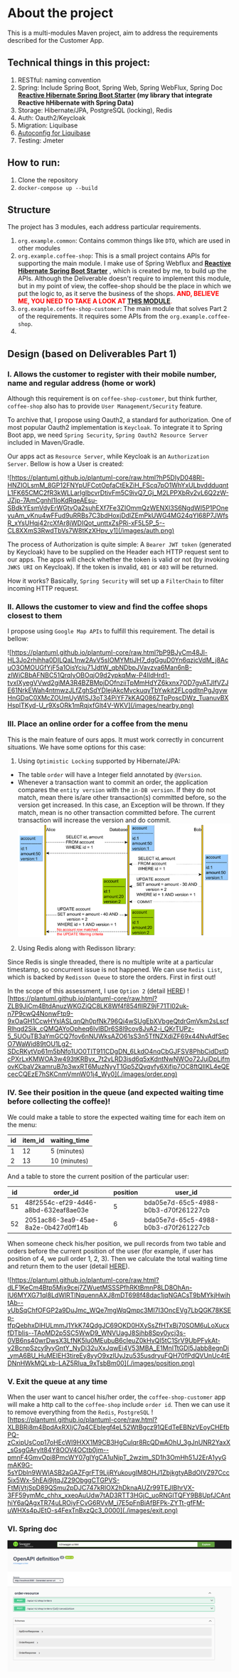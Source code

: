 # About the project
This is a multi-modules Maven project, aim to address the requirements described for the Customer App.

## Technical things in this project:
1. RESTful: naming convention
2. Spring: Include Spring Boot, Spring Web, Spring WebFlux, Spring Doc **[Reactive Hibernate Spring Boot Starter](https://github.com/anaconda875/reactive-hibernate-spring-boot-starter) (my library that integrate Reactive hHibernate with Spring Data)**
3. Storage: Hibernate/JPA, PostgreSQL (locking), Redis
4. Auth: Oauth2/Keycloak
5. Migration: Liquibase
6. [Autoconfig for Liquibase](coffee-shop/src/main/java/org/example/coffeeshop/liquibase/LiquibaseAutoConfiguration.java)
7. Testing: Jmeter

## How to run:
1. Clone the repository
2. `docker-compose up --build`

## Structure
The project has 3 modules, each address particular requirements.
1. `org.example.common`: Contains common things like `DTO`, which are used in other modules
2. `org.example.coffee-shop`: This is a small project contains APIs for supporting the main module.
I make use of Spring Webflux and **[Reactive Hibernate Spring Boot Starter](https://github.com/anaconda875/reactive-hibernate-spring-boot-starter)**
, which is created by me, to build up the APIs.
Although the Deliverable doesn't require to implement this module, but in my point of view,
the coffee-shop should be the place in which we put the logic to, as it serve the business of the shops.
<span style="color:red">**AND, BELIEVE ME, YOU NEED TO TAKE A LOOK AT [THIS MODULE](./coffee-shop)**.</span>
3. `org.example.coffee-shop-customer`: The main module that solves Part 2 of the requirements.
It requires some APIs from the `org.example.coffee-shop`.
4. 
## Design (based on Deliverables Part 1)
### I. Allows the customer to register with their mobile number, name and regular address (home or work)
Although this requirement is on `coffee-shop-customer`, but think further, `coffee-shop` also has to provide `User Management/Security` feature.

To archive that, I propose using Oauth2, a standard for authorization. One of most popular Oauth2 implementation is `Keycloak`.
To integrate it to Spring Boot app, we need `Spring Security`, `Spring Oauth2 Resource Server` included in Maven/Gradle.

Our apps act as `Resource Server`, while Keycloak is an `Authorization Server`. Bellow is how a User is created:

![https://plantuml.github.io/plantuml-core/raw.html?hP5DIyD048Rl-HNZIOLsmM_8GP12FNYpUFCotOpfaCtEkZiH_FScq7pO1WhYxULbvddduqntL1FK65CMC2fR3kWLLarIgIbcvrDtivFm5C9ivQ7_Gj_M2LPPXbRv2vL6Q2zW-JZjp-7AmCgnhI1IoKdRqeAEsu-SBdkYEsmVdyErWGtvOa2suhEXf7Fe3ZIOmmQzWENXl3S6NgdWI5P1POneyuAm_vKnu4wFFud9uRRBs7C3bdHoxjDdlZEmPkUWG4MG24qYI68P7JWfsR_xYsUHqj42rcXfAr8jWDIQot_unttxZsPRi-xF5L5P_5--CL8XXmS3RwdTbVs7W8tKzXHpv_y1](/images/auth.png)

The process of Authorization is quite simple: A `Bearer JWT token` (generated by Keycloak) have to be supplied on the Header each HTTP request sent to our apps.
The apps will check whether the token is valid or not (by invoking `JWKS URI` on Keycloak). If the token is invalid, `401` or `403` will be returned.

How it works? Basically, `Spring Security` will set up a `FilterChain` to filter incoming HTTP request.

### II. Allows the customer to view and find the coffee shops closest to them
I propose using `Google Map APIs` to fulfill this requirement. The detail is bellow:

![https://plantuml.github.io/plantuml-core/raw.html?bP9BJyCm48Jl-HL3Jo2rhihha0DILQaL1nw2AvV5sIOMYMtiJH7_dgGguD0Yn6qzjcVdM_j8AcuO3OMOUGfYjF5a1OisYciu71JdtW_qbNDbpJVavzva6Man6nB-zlWiCBbAFNBC51QrqIyOBOqjO9d2ypkqMw-P4IldHrd1-tvxIXyegVVwd2giMA3R4BZBMpjDOfnziiTpMmHdYZ6kxnx7OD7gvATJIfVZJE61NrkEWah4ntmwzJLfZghSdYDlejAkcMvckuqyTbYwkjt2FLcgdItnPgJgywHnGDqC0XMcZOUmUyWlSJ3oT34PiYF7kKAQ086ZTpPoscDWz_TuanuvBXHsplTKyd-U_r9XsORk1mRqjxfGlt4V-WKV](/images/nearby.png)

### III. Place an online order for a coffee from the menu
This is the main feature of ours apps. It must work correctly in concurrent situations.
We have some options for this case:
1. Using `Optimistic Locking` supported by Hibernate/JPA:

- The table `order` will have a Integer field annotated by `@Version`.
- Whenever a transaction want to commit an order, the application compares the `entity version` with the `in-DB version`.
If they do not match, mean there is/are other transaction(s) committed before, so the version get increased.
In this case, an Exception will be thrown.
If they match, mean is no other transaction committed before. The current transaction will increase the version and do commit.
![alt](/images/optimistic.png)
2. Using Redis along with Redisson library:

Since Redis is single threaded, there is no multiple write at a particular timestamp, so concurrent issue is not happened.
We can use `Redis List`, which is backed by `Redisson Queue` to store the orders. First in first out!

In the scope of this assessment, I use `Option 2` (detail [HERE](/coffee-shop/src/main/java/org/example/coffeeshop/service/DefaultOrderService.java))
![https://plantuml.github.io/plantuml-core/raw.html?ZLB9JiCm4BtdAnuzWKGZiQC8LK8Wf4f854fllRZ9jF71Tl02uk-n7P9cwQ4NonwFtp9-9xOaGH1CcwHYslASLqnQh0pfNk796Qi4wSUgEbXVbgeQtdrGmVkm2sLscfRlhqd2Sik_cQMQAYoOpheq6IvIBDr6S8l9cov8JvA2-i_QKrTUPz-5_5UOuTB3aYmGCQ7fov6nNUWksAZO61sS3n5TfNZXdiZF69x44NvAdfSecO7WaWid89tOU1Lg2-SDcRKytVp61m5bNfo1UO0TIT911CDgDN_6LkdO4nqCbGJFSV8PhbCidDstDcPXrLxKMWOA3w493tKRByx_7t2vLRD3isd6q5xKdntNwNWOo72JujDpLifmovKCbaV2kamruB7p3wxRT6MuzNyyT1Gp5ZQvqvfy6Xifip7OC8ftQIlKL4eQEcecCQEzE7hSKCnmVmnW01j4_Wy0](./images/order.png)

### IV. See their position in the queue (and expected waiting time before collecting the coffee)!
We could make a table to store the expected waiting time for each item on the menu:

| id | item_id | waiting_time | 
|----|---------|--------------|
| 1  | 12      | 5 (minutes)  |
| 2  | 13      | 10 (minutes) |

And a table to store the current position of the particular user:

id |               order_id               | position |               user_id                
---|--------------------------------------|----------|--------------------------------------
51 | 48f2554c-ef29-4d46-a8bd-632eaf8ae03e |        5 | bda05e7d-65c5-4988-b0b3-d70f261227cb
52 | 2051ac86-3ea9-45ae-8a2e-0b427d0ff14b |        6 | bda05e7d-65c5-4988-b0b3-d70f261227cb

When someone check his/her position, we pull records from two table and orders before the current position of the user
(for example, if user has position of 4, we pull order 1, 2, 3). Then we calculate the total waiting time and return them to the user 
(detail [HERE](coffee-shop/src/main/java/org/example/coffeeshop/service/DefaultOrderService.java)).

![https://plantuml.github.io/plantuml-core/raw.html?dLF1KeCm4Btp5Mjx9cej7ZWuetMSSSPfhRKtBmnP8LD8OhAn-lU6MYXG71ql8LdWlRTlNquennAXJ8mDT698f48dac1jqNGACsT9bMYkjHwihtAb--yUbSqChfOFGP2a9DuJmc_WQe7mgWqQmpc3MI7I3OncEVg7LbQGK78KSEp-tfpQebhxDlHULmmJ1YkK74QdgJC69OKD0HXySsZfHTxBj70SOM6uLoXucxfDTbIis--TAoMD2p5SC5WwD9_WNVUagJ8Sjhb8Spy0ycj3s-0VB6ns40wrDwsX3LfNK5lu0MEubuB6cIeuZ0kHvQI5tC1SrV9UbPFykAt-y2BcnpSzcy9yyGntY_NyDi32uXxJqwEi4V53MBA_E1MnITtGDl5Jabb8egnDi_ymA6BU_HuMEIEH3tireEy8yyO9xzlUyJzu535usdryuFQH70fPdQVUnUc4tEDNnHWkMQLxb-LAZ5RIua_9xTsbBm00](./images/position.png)

### V. Exit the queue at any time
When the user want to cancel his/her order, the `coffee-shop-customer` app will make a http call to the `coffee-shop`
include `order id`. Then we can use it to remove everything from the `Redis`, `PostgreSQL`
![https://plantuml.github.io/plantuml-core/raw.html?XLBBRi8m4BpdAxRXIjC7q4CEbIegf4eL52WtBgcz91QEdTeEBNzVEoyCHEfbPQ-zCxipUsCop17oHEcWI9HXX1M9CB3HgCuIqr8RcQDwAOhU_3gJnUNR2YaxX_sGsgGArylt84Y8OOV4OCtb0jm--pmnF4GmvOpi8PmcWY07gIYgCA1uNjpT_2wzim_SD1h3OmHh51J2ErA1yyGmAK9G-5sYDbln9WWlASB2aGAZFgrFT9LijRYukougIM8OHJ1ZbjkgtyABdOIVZ97Ccc5ix5Wx-5hEAi9jtqJZ29ObggCTGPVS-FtMjVtjSpD89QSmu2pDJC747kRIOX2hDknaAUZr99TEJIBhrVX-3FF59ymMc_chhx_xxeoAuUdw7tAD3RTT3HGjC_uoRNGlTQFY9B8UpfJCAnthiY6aQAgxTR74uLROiyFCvG6RVvM_i7E5pFnBiAfBFPk-ZYTt-gfFM-uWHXs4pJEtO-s4FexTnBxzQc3_0000](./images/exit.png)

### VI. Spring doc
![doc1](./images/doc1.png)

